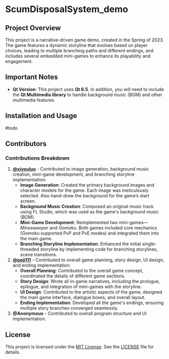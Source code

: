 # ScumDisposalSystem_demo

## Project Overview

This project is a narrative-driven game demo, created in the Spring of 2023. The game features a dynamic storyline that evolves based on player choices, leading to multiple branching paths and different endings, and includes several embedded mini-games to enhance its playability and engagement.

## Important Notes

- **Qt Version**: This project uses **Qt 6.5**. In addition, you will need to include the **Qt Multimedia library** to handle background music (BGM) and other multimedia features.

## Installation and Usage

#todo

## Contributors

### Contributions Breakdown

1. **[@xiyouluo](https://github.com/xiyouluo)** - Contributed to image generation, background music creation, mini-game development, and branching storyline implementation:
   - **Image Generation**: Created the primary background images and character models for the game. Each image was meticulously selected. Also hand-drew the background for the game’s start screen.
   - **Background Music Creation**: Composed an original music track using FL Studio, which was used as the game's background music (BGM).
   - **Mini-Game Development**: Reimplemented two mini-games—*Minesweeper* and *Gomoku*. Both games included core mechanics (Gomoku supported PvP and PvE modes) and integrated them into the main game.
   - **Branching Storyline Implementation**: Enhanced the initial single-threaded storyline by implementing code for branching storylines, scene transitions.
2. **[@poji111](https://github.com/poii111)** - Contributed to overall game planning, story design, UI design, and ending implementation:
   - **Overall Planning**: Contributed to the overall game concept, coordinated the details of different game sections.
   - **Story Design**: Wrote all in-game narratives, including the prologue, epilogue, and integration of mini-games with the storyline.
   - **UI Design**: Contributed to the artistic aspects of the game, designed the main game interface, dialogue boxes, and overall layout.
   - **Ending Implementation**: Developed all the game's endings, ensuring multiple story branches converged seamlessly.
3. **@Anonymous** - Contributed to overall program structure and UI implementation.

## License

This project is licensed under the [MIT License](LICENSE). See the [LICENSE](LICENSE) file for details.
